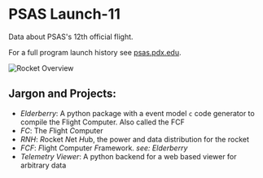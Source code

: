# PSAS Launch-11


Data about PSAS's 12th official flight.

For a full program launch history see [psas.pdx.edu](http://psas.pdx.edu/).

![Rocket Overview](http://psas.github.io/Launch-11/rocket_overview.svg)


## Jargon and Projects:

 - *Elderberry*: A python package with a event model `c` code generator to compile the Flight Computer. Also called the FCF
 - *FC*: The *F*light *C*omputer
 - *RNH*: *R*ocket *N*et *H*ub, the power and data distribution for the rocket
 - *FCF*: *F*light *C*omputer *F*ramework. _see: Elderberry_
 - *Telemetry Viewer*: A python backend for a web based viewer for arbitrary data

